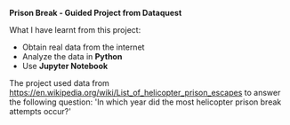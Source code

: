 **Prison Break - Guided Project from Dataquest**

What I have learnt from this project:
- Obtain real data from the internet
- Analyze the data in **Python**
- Use **Jupyter Notebook**

The project used data from https://en.wikipedia.org/wiki/List_of_helicopter_prison_escapes to answer the following question:
'In which year did the most helicopter prison break attempts occur?'
